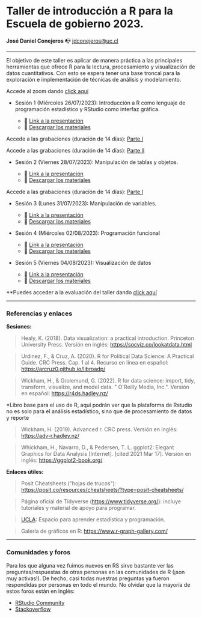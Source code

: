 # Taller de introducción a R para la Escuela de gobierno 2023. 

**José Daniel Conejeros** :mailbox_with_no_mail: jdconejeros@uc.cl

---

El objetivo de este taller es aplicar de manera práctica a las principales herramientas que ofrece R para la lectura, procesamiento y visualización de datos cuantitativos. Con esto se espera tener una base troncal para la exploración e implementación de técnicas de análisis y modelamiento. 

Accede al zoom dando [click aquí](https://zoom.us/j/94007641467)

- Sesión 1 (Miércoles 26/07/2023): Introducción a R como lenguaje de programación estadístico y RStudio como interfaz gráfica.

  + :pushpin: [Link a la presentación](https://github.com/JDConejeros/WC_EGOB2023/blob/main/Sesion1/TAD_sesion1.pdf)
  + :file_folder: [Descargar los materiales](https://github.com/JDConejeros/WC_EGOB2023/archive/refs/heads/main.zip)

Accede a las grabaciones (duración de 14 días): [Parte I](https://zoom.us/rec/play/FHcXG2t8pCKpvqIKsJwfI9OqzDmUKBxvabm33p9C5-uMNEZkkfSoWTiV9yDzbee4m9fx3vpTz17RZWZ3.KcgKCdjoqjSFXyU1?canPlayFromShare=true&from=share_recording_detail&continueMode=true&componentName=rec-play&originRequestUrl=https%3A%2F%2Fzoom.us%2Frec%2Fshare%2FE8rjbQYHWeoK4UEPUs81mA3K5Jw_aI8O576cmlRfH6EyS64TKZE-s4hQz_6Pfulz.wFSlk_41Jc9JEK_J)

Accede a las grabaciones (duración de 14 días): [Parte II](https://zoom.us/rec/play/h9qdticYqXnMHuwps36ZKRGRPjJ7gI4fLoY8fYxElc6RGUvolL-n4gnym-r6pGY-aUNg3Z2Fb2D5mSBc.STAjYlPI8IXzyKNp?canPlayFromShare=true&from=share_recording_detail&continueMode=true&componentName=rec-play&originRequestUrl=https%3A%2F%2Fzoom.us%2Frec%2Fshare%2FMkt1n948kq_zy39sW2jnhrdcbQg72JmOZ4pv5LmxxGQBfVU3cmUWHtf2ASH4ZE47.rIKAl2BtweVDAY-R)

- Sesión 2 (Viernes 28/07/2023): Manipulación de tablas y objetos.

  + :pushpin: [Link a la presentación](https://github.com/JDConejeros/WC_EGOB2023/blob/main/Sesion2/TAD_sesion2.pdf)
  + :file_folder: [Descargar los materiales](https://github.com/JDConejeros/WC_EGOB2023/archive/refs/heads/main.zip)

Accede a las grabaciones (duración de 14 días): [Parte I](https://zoom.us/rec/play/sp9ENewAgq4sEqZrX_hPO2IkAuhfMOhbXbJDoB3itrNN-1REcpH3UnF6uGAfAD4mOpSMn2vQvJeKIXng.URCqNaNw8aem3LVp?canPlayFromShare=true&from=share_recording_detail&continueMode=true&componentName=rec-play&originRequestUrl=https%3A%2F%2Fzoom.us%2Frec%2Fshare%2FGhKckdwHPebzl6D-oVzoApho4YcNdFG2rvaXBwHUIHrshC4EhMm6o1JbdNxtn1Y.vCAcG7MZih2F9Y9y)

- Sesión 3 (Lunes 31/07/2023): Manipulación de variables.

  + :pushpin: [Link a la presentación](https://github.com/JDConejeros/WC_EGOB2023/blob/main/Sesion3/TAD_sesion3.pdf)
  + :file_folder: [Descargar los materiales](https://github.com/JDConejeros/WC_EGOB2023/archive/refs/heads/main.zip)

- Sesión 4 (Miércoles 02/08/2023): Programación funcional

  + :pushpin: [Link a la presentación](https://github.com/JDConejeros/WC_EGOB2023/blob/main/Sesion4/TAD_sesion4.pdf)
  + :file_folder: [Descargar los materiales](https://github.com/JDConejeros/WC_EGOB2023/archive/refs/heads/main.zip)

- Sesión 5 (Viernes 04/08/2023): Visualización de datos 

  + :pushpin: [Link a la presentación](https://github.com/JDConejeros/WC_EGOB2023/blob/main/Sesion5/TAD_sesion5.pdf)
  + :file_folder: [Descargar los materiales](https://github.com/JDConejeros/WC_EGOB2023/archive/refs/heads/main.zip)

**Puedes acceder a la evaluación del taller dando [click aquí](https://github.com/JDConejeros/WC_EGOB2023/tree/main/Evaluacion)

---

### Referencias y enlaces 

**Sesiones:** 

> Healy, K. (2018). Data visualization: a practical introduction. Princeton University Press. Versión en inglés: https://socviz.co/lookatdata.html

> Urdinez, F., & Cruz, A. (2020). R for Political Data Science: A Practical Guide. CRC Press. Cap. 1 al 4. Recurso en línea en español:  <https://arcruz0.github.io/libroadp/>

> Wickham, H., & Grolemund, G. (2022). R for data science: import, tidy, transform, visualize, and model data. " O'Reilly Media, Inc.". Versión en español: https://r4ds.hadley.nz/

*Libro base para el uso de R, aquí podrán ver que la plataforma de Rstudio no es solo para el análisis estadístico, sino que de procesamiento de datos y reporte

> Wickham, H. (2019). Advanced r. CRC press. Versión en inglés: https://adv-r.hadley.nz/

> Whickham, H., Navarro, D., & Pedersen, T. L. ggplot2: Elegant Graphics for Data Analysis [Internet]. [cited 2021 Mar 17]. Versión en inglés: https://ggplot2-book.org/


**Enlaces útiles:**

> Posit Cheatsheets ("hojas de trucos"): <https://posit.co/resources/cheatsheets/?type=posit-cheatsheets/>

> Página oficial de Tidyverse (<https://www.tidyverse.org/>): incluye tutoriales y material de apoyo para programar.

> [UCLA](https://stats.oarc.ucla.edu/r/): Espacio para aprender estadística y programación.

> Galería de gráficos en R: https://www.r-graph-gallery.com/

---

### Comunidades y foros

Para los que alguna vez fuimos nuevos en RS sirve bastante ver las preguntas/respuestas de otras personas en las comunidades de R (¡son muy activas!). De hecho, casi todas nuestras preguntas ya fueron respondidas por personas en todo el mundo. No olvidar que la mayoría de estos foros están en inglés:

+ [RStudio Community](https://community.rstudio.com/)
+ [Stackoverflow](https://stackoverflow.com/questions/tagged/r)
